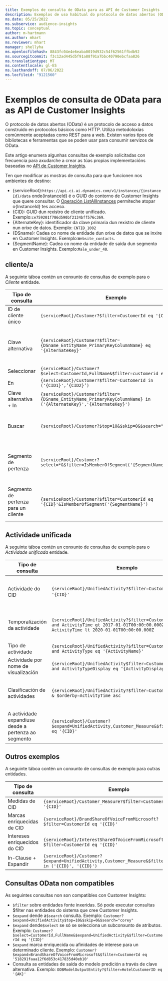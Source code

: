 ```yaml
---
title: Exemplos de consulta de OData para as API de Customer Insights
description: Exemplos de uso habitual do protocolo de datos abertos (OData) para consultar as API de Customer Insights para revisar datos.
ms.date: 05/25/2022
ms.subservice: audience-insights
ms.topic: conceptual
author: m-hartmann
ms.author: mhart
ms.reviewer: mhart
manager: shellyha
ms.openlocfilehash: 8843fc04e4e6eaba0019d932c54f62561ffbdb92
ms.sourcegitcommit: f3c12ad445d5f91a88f91a7bbc40790ebcfaa826
ms.translationtype: MT
ms.contentlocale: gl-ES
ms.lasthandoff: 07/06/2022
ms.locfileid: "9121560"
---
```

# <a name="odata-query-examples-for-customer-insights-apis"></a>Exemplos de consulta de OData para as API de Customer Insights

O protocolo de datos abertos (OData) é un protocolo de acceso a datos construído en protocolos básicos como HTTP. Utiliza metodoloxías comúnmente aceptadas como REST para a web. Existen varios tipos de bibliotecas e ferramentas que se poden usar para consumir servizos de OData.

Este artigo enumera algunhas consultas de exemplo solicitadas con frecuencia para axudarche a crear as túas propias implementacións baseadas no [API de Customer Insights](apis.md).

Ten que modificar as mostras de consulta para que funcionen nos ambientes de destino: 

- {serviceRoot}:`https://api.ci.ai.dynamics.com/v1/instances/{instanceId}/data` onde{instanceId} é o GUID do contorno de Customer Insights que quere consultar. O [Operación ListAllInstances](https://developer.ci.ai.dynamics.com/api-details#api=CustomerInsights&operation=Get-all-instances) permíteche atopar o{InstanceId} tes acceso.
- {CID}: GUID dun rexistro de cliente unificado. Exemplo:`ce759201f786d590bf2134bff576c369`.
- {AlternateKey}: identificador da clave primaria dun rexistro de cliente nun orixe de datos. Exemplo: `CNTID_1002`
- {DSname}: Cadea co nome de entidade dun orixe de datos que se inxire en Customer Insights. Exemplo:`Website_contacts`.
- {SegmentName}: Cadea co nome da entidade de saída dun segmento en Customer Insights. Exemplo:`Male_under_40`.

## <a name="customer"></a>cliente/a

A seguinte táboa contén un conxunto de consultas de exemplo para o *Cliente* entidade.

|Tipo de consulta |Exemplo  | Nota  |
|---------|---------|---------|
|ID de cliente único     | `{serviceRoot}/Customer?$filter=CustomerId eq '{CID}'`          |  |
|Clave alternativa    | `{serviceRoot}/Customer?$filter={DSname_EntityName_PrimaryKeyColumnName} eq '{AlternateKey}'`         |  As claves alternativas persisten na entidade cliente unificada       |
|Seleccionar   | `{serviceRoot}/Customer?$select=CustomerId,FullName&$filter=customerid eq '1'`        |         |
|En    | `{serviceRoot}/Customer?$filter=CustomerId in ('{CID1}',’{CID2}’)`        |         |
|Clave alternativa + In   | `{serviceRoot}/Customer?$filter={DSname_EntityName_PrimaryKeyColumnName} in ('{AlternateKey}','{AlternateKey}')`         |         |
|Buscar  | `{serviceRoot}/Customer?$top=10&$skip=0&$search="string"`        |   Devolve os 10 principais resultados dunha cadea de busca      |
|Segmento de pertenza  | `{serviceRoot}/Customer?select=*&$filter=IsMemberOfSegment('{SegmentName}')&$top=10`     | Devolve un número predefinido de filas da entidade de segmentación.      |
|Segmento de pertenza para un cliente | `{serviceRoot}/Customer?$filter=CustomerId eq '{CID}'&IsMemberOfSegment('{SegmentName}')`     | Devolve o perfil do cliente se é membro do segmento indicado     |

## <a name="unified-activity"></a>Actividade unificada

A seguinte táboa contén un conxunto de consultas de exemplo para o *Actividade unificada* entidade.

|Tipo de consulta |Exemplo  | Nota  |
|---------|---------|---------|
|Actividade do CID     | `{serviceRoot}/UnifiedActivity?$filter=CustomerId eq '{CID}'`          | Lista actividades dun perfil de cliente específico |
|Temporalización da actividade    | `{serviceRoot}/UnifiedActivity?$filter=CustomerId eq '{CID}' and ActivityTime gt 2017-01-01T00:00:00.000Z and ActivityTime lt 2020-01-01T00:00:00.000Z`     |  Actividades dun perfil de cliente nun marco temporal       |
|Tipo de actividade    |   `{serviceRoot}/UnifiedActivity?$filter=CustomerId eq '{CID}' and ActivityType eq '{ActivityName}'`        |         |
|Actividade por nome de visualización     | `{serviceRoot}/UnifiedActivity$filter=CustomerId eq ‘{CID}’ and ActivityTypeDisplay eq ‘{ActivityDisplayName}’`        | |
|Clasificación de actividades    | `{serviceRoot}/UnifiedActivity?$filter=CustomerId eq ‘{CID}’ & $orderby=ActivityTime asc`     |  Ordenar as actividades ascendentes ou descendentes       |
|A actividade expandiuse desde a pertenza ao segmento  |   `{serviceRoot}/Customer?$expand=UnifiedActivity,Customer_Measure&$filter=CustomerId eq '{CID}'`     |         |

## <a name="other-examples"></a>Outros exemplos

A seguinte táboa contén un conxunto de consultas de exemplo para outras entidades.

|Tipo de consulta |Exemplo  | Nota  |
|---------|---------|---------|
|Medidas de CID    | `{serviceRoot}/Customer_Measure?$filter=CustomerId eq '{CID}'`          |  |
|Marcas enriquecidas de CID    | `{serviceRoot}/BrandShareOfVoiceFromMicrosoft?$filter=CustomerId eq '{CID}'`  |       |
|Intereses enriquecidos do CID    |   `{serviceRoot}/InterestShareOfVoiceFromMicrosoft?$filter=CustomerId eq '{CID}'`       |         |
|In-Clause + Expandir     | `{serviceRoot}/Customer?$expand=UnifiedActivity,Customer_Measure&$filter=CustomerId in ('{CID}', '{CID}')`         | |

## <a name="not-supported-odata-queries"></a>Consultas OData non compatibles

As seguintes consultas non son compatibles con Customer Insights:

- `$filter` sobre entidades fonte inxeridas. Só pode executar consultas $filter nas entidades do sistema que cree Customer Insights.
- `$expand` dende a`$search` consulta. Exemplo: `Customer?$expand=UnifiedActivity$top=10&$skip=0&$search="corey"`
- `$expand` dende`$select` se só se selecciona un subconxunto de atributos. Exemplo: `Customer?$select=CustomerId,FullName&$expand=UnifiedActivity&$filter=CustomerId eq '{CID}'`
- `$expand` marca enriquecida ou afinidades de interese para un determinado cliente. Exemplo: `Customer?$expand=BrandShareOfVoiceFromMicrosoft&$filter=CustomerId eq '518291faaa12f6d853c417835d40eb10'`
- Consulta as entidades de saída do modelo predición a través de clave alternativa. Exemplo: `OOBModelOutputEntity?$filter=HotelCustomerID eq '{AK}'`
